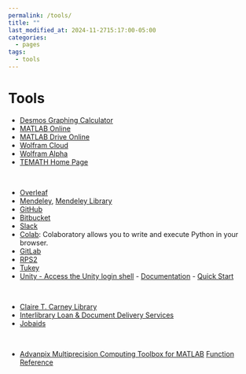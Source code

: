 ```yaml
---
permalink: /tools/
title: ""
last_modified_at: 2024-11-2715:17:00-05:00
categories:
  - pages
tags:
  - tools
---
```


# Tools
* [Desmos Graphing Calculator](https://www.desmos.com/calculator)
* [MATLAB Online](https://matlab.mathworks.com/)
* [MATLAB Drive Online](https://drive.matlab.com/)
* [Wolfram Cloud](https://www.wolframcloud.com/)
* [Wolfram Alpha](https://www.wolframalpha.com/)
* [TEMATH Home Page](http://www.math.umassd.edu/~ahausknecht/aohWebSiteFall2022/temath2017/welcometemath.html)

<br>

* [Overleaf](https://www.overleaf.com/) <!--(collaborative cloud-based LaTeX editor) -->
* [Mendeley](https://www.mendeley.com/), 
  [Mendeley Library](https://www.mendeley.com/reference-manager/library/)
* [GitHub](https://github.com/)
* [Bitbucket](https://bitbucket.org/)
* [Slack](https://slack.com/)
* [Colab](https://colab.research.google.com/notebooks/intro.ipynb): Colaboratory allows you to write and execute Python in your browser.
* [GitLab](https://code.ornl.gov/)
* [RPS2](https://rps2.cscvr.umassd.edu:8000/)
* [Tukey](https://tukey.cscdr.umassd.edu:8000/hub/)
* [Unity - Access the Unity login shell](https://ood.unity.rc.umass.edu/) - [Documentation](https://docs.unity.rc.umass.edu/documentation/) - [Quick Start](https://docs.unity.rc.umass.edu/documentation/get-started/quickstart/)

<br>

* [Claire T. Carney Library](https://www.lib.umassd.edu/)
* [Interlibrary Loan & Document Delivery Services](https://www.lib.umassd.edu/services/interlibrary-loan-services/)
* [Jobaids](https://github.com/LeslieChenZ/UMassD)

<br>

* [Advanpix Multiprecision Computing Toolbox for MATLAB](https://www.advanpix.com/)   [Function Reference](https://www.advanpix.com/documentation/function-reference/)
